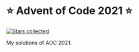 # ⭐️ Advent of Code 2021 ⭐️
[![Stars collected](https://shields.io/static/v1?label=stars%20collected&message=34%20⭐&color=blue)]()

My solutions of AOC 2021.


